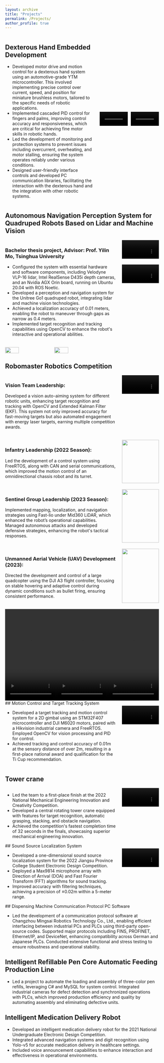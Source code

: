 ```yaml
---
layout: archive
title: "Projects"
permalink: /Projects/
author_profile: true
---
```


<div style="display: flex; width: 100%;">
  <!-- 左侧文字内容和标题 -->
  <div style="flex: 3; padding-right: 20px;">
    <h2>Dexterous Hand Embedded Development</h2>  <!-- 添加的标题 -->
    <ul>
      <li>Developed motor drive and motion control for a dexterous hand system using an automotive-grade YTM microcontroller. This involved implementing precise control over current, speed, and position for miniature brushless motors, tailored to the specific needs of robotic applications.</li>
      <li>Implemented cascaded PID control for fingers and palms, improving control accuracy and responsiveness, which are critical for achieving fine motor skills in robotic hands.</li>
      <li>Led the development of monitoring and protection systems to prevent issues including overcurrent, overheating, and motor stalling, ensuring the system operates reliably under various conditions.</li>
      <li>Designed user-friendly interface controls and developed PC communication libraries, facilitating the interaction with the dexterous hand and the integration with other robotic systems.</li>
    </ul>
  </div>
  <div style="flex: 2; display: flex; align-items: center;">
    <div style="flex: 1; margin-right: 10px;">
      <video style="width: 100%; max-height: 100%;" controls>
        <source src="/YD.Huang/files/hand1.mp4" type="video/mp4">
        Your browser does not support the video tag.
      </video>
    </div>
    <div style="flex: 1;">
      <video style="width: 100%; max-height: 100%;" controls>
        <source src="/YD.Huang/files/hand2.mp4" type="video/mp4">
        Your browser does not support the video tag.
      </video>
    </div>
  </div>
</div>

## Autonomous Navigation Perception System for Quadruped Robots Based on Lidar and Machine Vision

<div style="display: flex; width: 100%;">
  <!-- 左侧文字内容 -->
  <div style="flex: 3; padding-right: 20px;">
    <h3>Bachelor thesis project, Advisor: Prof. Yilin Mo, Tsinghua University</h3>
    <ul>
      <li>Configured the system with essential hardware and software components, including Velodyne VLP-16 lidar, Intel RealSense D435i depth cameras, and an Nvidia AGX Orin board, running on Ubuntu 20.04 with ROS Noetic.</li>
      <li>Developed a perception and navigation system for the Unitree Go1 quadruped robot, integrating lidar and machine vision technologies.</li>
      <li>Achieved a localization accuracy of 0.01 meters, enabling the robot to maneuver through gaps as narrow as 0.4 meters.</li>
      <li>Implemented target recognition and tracking capabilities using OpenCV to enhance the robot's interactive and operational abilities.</li>
    </ul>  
  </div>
<div style="flex: 1; display: flex; flex-direction: column; align-items: center;">
    <video style="width: 100%; max-height: 200px; margin-bottom: 20px;" controls>
      <source src="/YD.Huang/files/dog_move.mp4" type="video/mp4">
      Your browser does not support the video tag.
    </video>
    <video style="width: 100%; max-height: 200px; margin-bottom: 20px;" controls>
      <source src="/YD.Huang/files/dog_follow_h264.mp4" type="video/mp4">
      Your browser does not support the video tag.
    </video>
  </div>
</div>
<div style="display: flex; justify-content: flex-start; width: 100%; margin-top: 20px;">
  <img src="/YD.Huang/files/dog.jpg" style="width: 30%; height: auto; margin-right: 10px;">
  <img src="/YD.Huang/files/dog2.jpg" style="width: 30%; height: auto;">
</div>

## Robomaster Robotics Competition

  <div style="display: flex; margin-bottom: 20px;">
    <div style="flex: 3; padding-right: 20px;">
      <h3>Vision Team Leadership:</h3>
      <p>Developed a vision auto-aiming system for different robotic units, enhancing target recognition and tracking with OpenCV and Extended Kalman Filter (EKF). This system not only improved accuracy for fast-moving targets but also automated engagement with energy laser targets, earning multiple competition awards.</p>
    </div>
    <div style="flex: 1; display: flex; flex-direction: column; align-items: center;">
      <video style="width: 100%; height: auto;" controls>
        <source src="/YD.Huang/files/Auto_aim.mp4" type="video/mp4">
        Your browser does not support the video tag.
      </video>
    </div>
  </div>
  <div style="display: flex; margin-bottom: 20px;">
    <div style="flex: 3; padding-right: 20px;">
      <h3>Infantry Leadership (2022 Season):</h3>
      <p>Led the development of a control system using FreeRTOS, along with CAN and serial communications, which improved the motion control of an omnidirectional chassis robot and its turret.</p>
    </div>
    <div style="flex: 1;">
      <img src="/YD.Huang/files/Balance.jpg" style="width: 100%; height: auto;">
    </div>
  </div>
  <div style="display: flex; margin-bottom: 20px;">
    <div style="flex: 3; padding-right: 20px;">
      <h3>Sentinel Group Leadership (2023 Season):</h3>
      <p>Implemented mapping, localization, and navigation strategies using Fast-lio under Mid360 LiDAR, which enhanced the robot’s operational capabilities. Managed autonomous attacks and developed defensive strategies, enhancing the robot's tactical responses.</p>
    </div>
    <div style="flex: 1;">
      <img src="/YD.Huang/files/sentry.jpg" style="width: 100%; height: auto;">
    </div>
  </div>


<div style="display: flex; margin-bottom: 20px;">
  <div style="flex: 3; padding-right: 20px;">
    <h3>Unmanned Aerial Vehicle (UAV) Development (2023):</h3>
    <p>Directed the development and control of a large quadcopter using the DJI A3 flight controller, focusing on stable hovering and adaptive control during dynamic conditions such as bullet firing, ensuring consistent performance.</p>
  </div>
  <div style="flex: 1; display: flex; flex-direction: column; align-items: center;">
    <img src="/YD.Huang/files/UAV.jpg" style="width: 100%; height: auto;">
  </div>
</div>
<div style="display: flex; width: 100%; height: 300px;"> <!-- 增加容器高度 -->
  <video style="flex-grow: 1; min-width: 30%; max-width: 100%; height: 100%;" controls> <!-- 调整视频高度和宽度范围 -->
    <source src="/YD.Huang/files/UAV_game.mp4" type="video/mp4">
    Your browser does not support the video tag.
  </video>
  <video style="flex-grow: 1; min-width: 30%; max-width: 100%; height: 100%;" controls>
    <source src="/YD.Huang/files/UAV_test.mp4" type="video/mp4">
    Your browser does not support the video tag.
  </video>
  <video style="flex-grow: 1; min-width: 30%; max-width: 100%; height: 100%;" controls>
    <source src="/YD.Huang/files/balance_game.mp4" type="video/mp4">
    Your browser does not support the video tag.
  </video>
</div>
## Motion Control and Target Tracking System

<div style="display: flex; width: 100%;">
  <!-- 左侧文字内容 -->
  <div style="flex: 3; padding-right: 20px;">
    <ul>
      <li>Developed a target tracking and motion control system for a 2D gimbal using an STM32F407 microcontroller and DJI M6020 motors, paired with a Hikvision industrial camera and FreeRTOS. Employed OpenCV for vision processing and PID for control.</li>
      <li>Achieved tracking and control accuracy of 0.01m at the sensory distance of over 2m, resulting in a first-place national award and qualification for the Ti Cup recommendation.</li>
    </ul>
  </div>
  <!-- 右侧图片和视频 -->
  <div style="flex: 1; display: flex; flex-direction: column; align-items: center;">
    <video style="width: 100%; max-width: 300px; height: auto;" controls>
      <source src="/YD.Huang/files/motion_control.mp4" type="video/mp4">
      Your browser does not support the video tag.
    </video>
  </div>
</div>

## Tower crane

<div style="display: flex; width: 100%; align-items: start;">
  <div style="flex: 3; padding-right: 20px;">
    <ul>
      <li>Led the team to a first-place finish at the 2022 National Mechanical Engineering Innovation and Creativity Competition.</li>
      <li>Developed a central rotating tower crane equipped with features for target recognition, automatic grasping, stacking, and obstacle navigation.</li>
      <li>Achieved the competition's fastest completion time of 32 seconds in the finals, showcasing superior mechanical engineering innovation.</li>
    </ul>
  </div>
  <div style="flex: 1; display: flex; flex-direction: column; align-items: center;">
    <video style="width: 100%; height: auto;" controls>
      <source src="/YD.Huang/files/Tower crane.mp4" type="video/mp4">
      Your browser does not support the video tag.
    </video>
  </div>
</div>
## Sound Source Localization System

<div style="display: flex; width: 100%; align-items: start;">
  <div style="flex: 3; padding-right: 20px;">
    <ul>
      <li>Developed a one-dimensional sound source localization system for the 2022 Jiangsu Province College Student Electronic Design Competition.</li>
      <li>Deployed a Max9814 microphone array with Direction of Arrival (DOA) and Fast Fourier Transform (FFT) algorithms for sound tracking.</li>
      <li>Improved accuracy with filtering techniques, achieving a precision of ±0.02m within a 5-meter range.</li>
    </ul>
  </div>
  <div style="flex: 1; display: flex; flex-direction: column; align-items: center;">
    <video style="width: 100%; max-width: 300px; height: auto;" controls>
      <source src="/YD.Huang/files/sound_source.mp4" type="video/mp4">
      Your browser does not support the video tag.
    </video>
  </div>
</div>
## Dispensing Machine Communication Protocol PC Software

- Led the development of a communication protocol software at Changzhou Mingsai Robotics Technology Co., Ltd., enabling efficient interfacing between industrial PCs and PLCs using third-party open-source codes. Supported major protocols including FINS, PROFINET, Ethernet/IP, and DeviceNet, enhancing compatibility across German and Japanese PLCs. Conducted extensive functional and stress testing to ensure robustness and operational stability.

## Intelligent Refillable Pen Core Automatic Feeding Production Line

- Led a project to automate the loading and assembly of three-color pen refills, leveraging C# and MySQL for system control. Integrated industrial cameras for defect detection and synchronized operations with PLCs, which improved production efficiency and quality by automating assembly and eliminating defective units.

## Intelligent Medication Delivery Robot

- Developed an intelligent medication delivery robot for the 2021 National Undergraduate Electronic Design Competition.
- Integrated advanced navigation systems and digit recognition using Yolo-v5 for accurate medication delivery in healthcare settings.
- Included voice announcement capabilities to enhance interaction and effectiveness in operational environments.
